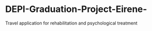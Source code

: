 # DEPI-Graduation-Project-Eirene-
Travel application for rehabilitation and psychological treatment
